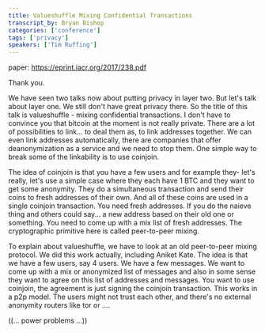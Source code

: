 ```yaml
---
title: Valueshuffle Mixing Confidential Transactions
transcript_by: Bryan Bishop
categories: ['conference']
tags: ['privacy']
speakers: ['Tim Ruffing']
---
```


paper: <https://eprint.iacr.org/2017/238.pdf>


Thank you.

We have seen two talks now about putting privacy in layer two. But let's talk about layer one. We still don't have great privacy there. So the title of this talk is valueshuffle - mixing confidential transactions. I don't have to convince you that bitcoin at the moment is not really private. There are a lot of possibilities to link... to deal them as, to link addresses together. We can even link addresses automatically, there are companies that offer deanonymization as a service and we need to stop them. One simple way to break some of the linkability is to use coinjoin.

The idea of coinjoin is that you have a few users and for example they- let's really, let's use a simple case where they each have 1 BTC and they want to get some anonymity. They do a simultaneous transaction and send their coins to fresh addresses of their own. And all of these coins are used in a single coinjoin transaction. You need fresh addresses. If you do the naieve thing and others could say... a new address based on their old one or something. You need to come up with a mix list of fresh addresses. The cryptographic primitive here is called peer-to-peer mixing.

To explain about valueshuffle, we have to look at an old peer-to-peer mixing protocol. We did this work actually, including Aniket Kate. The idea is that we have a few users, say 4 users. We have a few messages. We want to come up with a mix or anonymized list of messages and also in some sense they want to agree on this list of addresses and messages. You want to use coinjoin, the agreement is just signing the coinjoin transaction. This works in a p2p model. The users might not trust each other, and there's no external anonymity routers like tor or ....

((... power problems ...))




